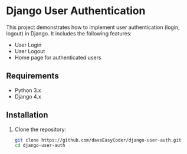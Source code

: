 # Django User Authentication

This project demonstrates how to implement user authentication (login, logout) in Django. It includes the following features:

- User Login
- User Logout
- Home page for authenticated users

## Requirements

- Python 3.x
- Django 4.x

## Installation

1. Clone the repository:

   ```bash
   git clone https://github.com/daveEasyCoder/django-user-auth.git
   cd django-user-auth
